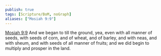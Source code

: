 ```yaml
---
publish: true
tags: [Scripture/BoM, noGraph]
aliases: ["Mosiah 9:9"]
---
```

[Mosiah 9:9](https://churchofjesuschrist.org/study/scriptures/bofm/mosiah/9?lang=eng&id=p9#p9) And we began to till the ground, yea, even with all manner of seeds, with seeds of corn, and of wheat, and of barley, and with neas, and with sheum, and with seeds of all manner of fruits; and we did begin to multiply and prosper in the land.
